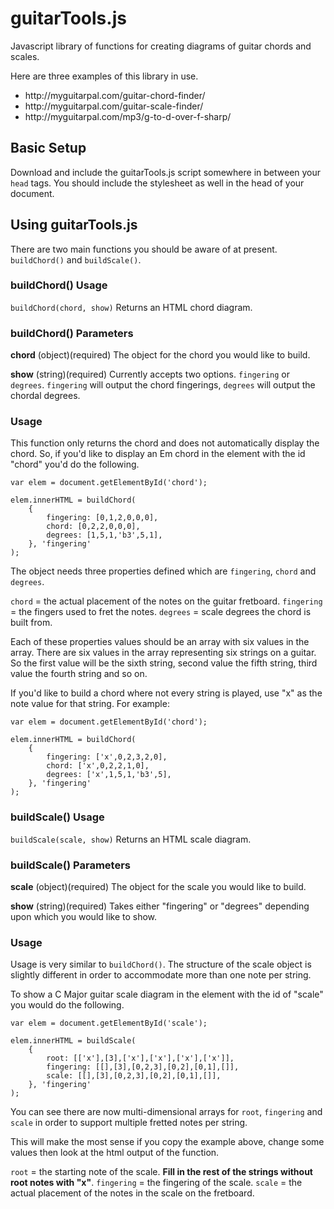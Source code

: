 # guitarTools.js
Javascript library of functions for creating diagrams of guitar chords and scales.

Here are three examples of this library in use.

<ul>
<li>http://myguitarpal.com/guitar-chord-finder/</li>
<li>http://myguitarpal.com/guitar-scale-finder/</li>
<li>http://myguitarpal.com/mp3/g-to-d-over-f-sharp/</li>
</ul>

<h2>Basic Setup</h2>
Download and include the guitarTools.js script somewhere in between your <code>head</code> tags.
You should include the stylesheet as well in the head of your document.

<h2>Using guitarTools.js</h2>
There are two main functions you should be aware of at present.  <code>buildChord()</code> and <code>buildScale()</code>.

<h3>buildChord() Usage</h3>
<code>buildChord(chord, show)</code>
Returns an HTML chord diagram.

<h3>buildChord() Parameters</h3>
<strong>chord</strong>
(object)(required) The object for the chord you would like to build.

<strong>show</strong>
(string)(required)
Currently accepts two options.  <code>fingering</code> or <code>degrees</code>.  <code>fingering</code> will output the chord fingerings, <code>degrees</code> will output the chordal degrees.

<h3>Usage</h3>
This function only returns the chord and does not automatically display the chord.  So, if you'd like to display an Em chord in the element with the id "chord" you'd do the following.

	var elem = document.getElementById('chord');
	
	elem.innerHTML = buildChord(
	    {
	        fingering: [0,1,2,0,0,0],
	        chord: [0,2,2,0,0,0],
	        degrees: [1,5,1,'b3',5,1],
	    }, 'fingering'
	);
	
The object needs three properties defined which are <code>fingering</code>, <code>chord</code> and <code>degrees</code>.  

<code>chord</code> = the actual placement of the notes on the guitar fretboard.
<code>fingering</code> = the fingers used to fret the notes.
<code>degrees</code> = scale degrees the chord is built from.

Each of these properties values should be an array with six values in the array.  There are six values in the array representing six strings on a guitar. So the first value will be the sixth string, second value the fifth string, third value the fourth string and so on.

If you'd like to build a chord where not every string is played, use "x" as the note value for that string.  For example:

	var elem = document.getElementById('chord');
	
	elem.innerHTML = buildChord(
	    {
	        fingering: ['x',0,2,3,2,0],
	        chord: ['x',0,2,2,1,0],
	        degrees: ['x',1,5,1,'b3',5],
	    }, 'fingering'
	);

<h3>buildScale() Usage</h3>
<code>buildScale(scale, show)</code>
Returns an HTML scale diagram.

<h3>buildScale() Parameters</h3>
<strong>scale</strong>
(object)(required) The object for the scale you would like to build.

<strong>show</strong>
(string)(required)
Takes either "fingering" or "degrees" depending upon which you would like to show.

<h3>Usage</h3>
Usage is very similar to <code>buildChord()</code>.  The structure of the scale object is slightly different in order to accommodate more than one note per string.

To show a C Major guitar scale diagram in the element with the id of "scale" you would do the following. 

	var elem = document.getElementById('scale');

	elem.innerHTML = buildScale(
		{
			root: [['x'],[3],['x'],['x'],['x'],['x']],
			fingering: [[],[3],[0,2,3],[0,2],[0,1],[]],
			scale: [[],[3],[0,2,3],[0,2],[0,1],[]],
		}, 'fingering'
	);
	
You can see there are now multi-dimensional arrays for <code>root</code>, <code>fingering</code> and <code>scale</code> in order to support multiple fretted notes per string.

This will make the most sense if you copy the example above, change some values then look at the html output of the function.

<code>root</code> = the starting note of the scale.  <strong>Fill in the rest of the strings without root notes with "x"</strong>.
<code>fingering</code> = the fingering of the scale.
<code>scale</code> = the actual placement of the notes in the scale on the fretboard.
